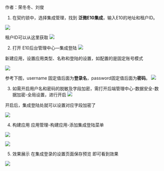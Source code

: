 作者：荣冬冬、刘俊

1. 在契约锁中，选择集成管理，找到 **泛微E10集成**，输入E10的地址和租户ID。

![](../src/20240111113406.png)

租户ID可以从这里获取
![](20240111113637.png)


2. 打开 E10后台管理中心—集成登陆
![](20240111104233.png)

新建应用，设置应用类型、名称和登陆的设置，如配置的是固定账号模式

![](20240111103856.png)


参考下图，username 固定值后面为**登录名**，password固定值后面为**密码**。
![](20240111103814.png)


3. 如需开启用户名和密码的脱敏及字段加密，需打开后端管理中心-数据安全-数据加密-全局设置，进行开启
![](https://raw.githubusercontent.com/Lercel/PicGo/main/img/20240111100229.png)

开启后，集成登陆处就可以设置对应字段加密了

![](https://raw.githubusercontent.com/Lercel/PicGo/main/img/20240111100304.png)

4. 构建应用
应用管理-构建应用-添加集成登陆菜单

![](20240111104729.png)

![](https://raw.githubusercontent.com/Lercel/PicGo/main/img/20240111100524.png)

5. 效果展示
在集成登录的设置页面保存预览 即可看到效果

![](https://raw.githubusercontent.com/Lercel/PicGo/main/img/20240111100559.png)

